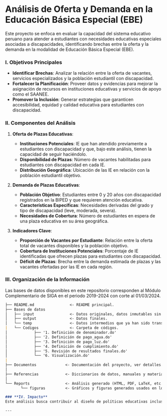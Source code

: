 # **Análisis de Oferta y Demanda en la Educación Básica Especial (EBE)**  

Este proyecto se enfoca en evaluar la capacidad del sistema educativo peruano para atender a estudiantes con necesidades educativas especiales asociadas a discapacidades, identificando brechas entre la oferta y la demanda en la modalidad de Educación Básica Especial (EBE).  

### **I. Objetivos Principales**  
- **Identificar Brechas**: Analizar la relación entre la oferta de vacantes, servicios especializados y la población estudiantil con discapacidad.  
- **Fortalecer la Planificación**: Proveer datos y evidencias para mejorar la asignación de recursos en instituciones educativas y servicios de apoyo como el SAANEE.  
- **Promover la Inclusión**: Generar estrategias que garanticen accesibilidad, equidad y calidad educativa para estudiantes con discapacidad.  

### **II. Componentes del Análisis**  
1. **Oferta de Plazas Educativas**:  
   - **Instituciones Potenciales**: IE que han atendido previamente a estudiantes con discapacidad y que, bajo este análisis, tienen la capacidad de seguir haciéndolo.  
   - **Disponibilidad de Plazas**: Número de vacantes habilitadas para estudiantes con discapacidad en cada IE.  
   - **Distribución Geográfica**: Ubicación de las IE en relación con la población estudiantil objetivo.  

2. **Demanda de Plazas Educativas**:  
   - **Población Objetivo**: Estudiantes entre 0 y 20 años con discapacidad registrados en la BIPED y que requieren atención educativa.  
   - **Características Específicas**: Necesidades derivadas del grado y tipo de discapacidad (leve, moderada, severa).  
   - **Necesidades de Cobertura**: Número de estudiantes en espera de una plaza educativa en su área geográfica.  

3. **Indicadores Clave**:  
   - **Proporción de Vacantes por Estudiante**: Relación entre la oferta total de vacantes disponibles y la población objetivo.  
   - **Cobertura de Instituciones Potenciales**: Porcentaje de IE identificadas que ofrecen plazas para estudiantes con discapacidad.  
   - **Déficit de Plazas**: Brecha entre la demanda estimada de plazas y las vacantes ofertadas por las IE en cada región.  

### **III. Organización de la Información**  
Las bases de datos disponibles en este repositorio corresponden al Módulo Complementario de SIGA en el periodo 2019-2024 con corte al 01/03/2024.  

```markdown
├── README.md                <- README principal.
├── Bases de datos
│   ├── input                <- Datos originales, datos inmutables sin ninguna transformación.
│   ├── output               <- Datos finales.
│   └── temp                 <- Datos intermedios que ya han sido transformados.
|   └── Codigos              <- Carpeta de códigos.
│            ├── '1. Definición de denominador.do'            
│            ├── '2. Definición de pago_agua.do'              
│            ├── '3. Definición de pago_luz.do'               
│            ├── '4. Definición de cumplimiento.do'           
│            ├── '5. Revisión de resultados finales.do'
│            └── '6. Visualización.do'
|
├── Documentos             <- Documentación del proyecto, ver detalles.
│
├── Referencias            <- Diccionarios de datos, manuales y material explicativo.
│
└── Reports                <- Análisis generado (HTML, PDF, LaTeX, etc.).
       └── figuras         <- Gráficos y figuras generados usados en los reports.         

### **IV. Impacto**  
Este análisis busca contribuir al diseño de políticas educativas inclusivas que respondan a las necesidades reales de los estudiantes con discapacidad, garantizando su derecho a una educación de calidad en condiciones de equidad y accesibilidad.  

---
